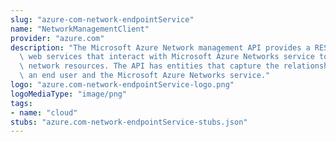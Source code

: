 ```yaml
---
slug: "azure-com-network-endpointService"
name: "NetworkManagementClient"
provider: "azure.com"
description: "The Microsoft Azure Network management API provides a RESTful set of\
  \ web services that interact with Microsoft Azure Networks service to manage your\
  \ network resources. The API has entities that capture the relationship between\
  \ an end user and the Microsoft Azure Networks service."
logo: "azure.com-network-endpointService-logo.png"
logoMediaType: "image/png"
tags:
- name: "cloud"
stubs: "azure.com-network-endpointService-stubs.json"
---
```

